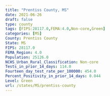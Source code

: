 ```yaml
---
title: "Prentiss County, MS"
date: 2021-06-26
draft: false
type: county
tags: [FIPS:28117.0,FEMA:4.0,Non-core,Green]
categories: [MS]
County: Prentiss County
State: MS
FIPS: 28117.0
FEMA_Region: 4.0
Population: 25126.0
NCHS_Urban_Rural_Classification: Non-core
Tests_in_prior_14_days: 114.0
Fourteen_day_test_rate_per_100000: 454.0
Percent_Positivity_in_prior_14_days: 0.044
Level: Green
url: /states/MS/prentiss-county
---
```



